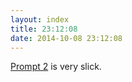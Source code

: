 ```yaml
---
layout: index
title: 23:12:08
date: 2014-10-08 23:12:08
---
```

[Prompt 2](http://panic.com/prompt/) is very slick.